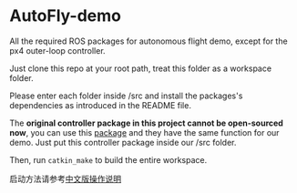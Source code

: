 # AutoFly-demo
All the required ROS packages for autonomous flight demo, except for the px4 outer-loop controller.

Just clone this repo at your root path, treat this folder as a workspace folder.

Please enter each folder inside /src and install the packages's dependencies as introduced in the README file.


The **original controller package in this project cannot be open-sourced now**, you can use this [package](https://github.com/chenhanpolyu/px4Controller-linear) and they have the same function for our demo. Just put this controller package inside our /src folder.

Then, run `catkin_make` to build the entire workspace.

启动方法请参考[中文版操作说明](https://github.com/chenhanpolyu/AutoFly-demo/blob/master/%E6%9C%AA%E7%9F%A5%E5%8A%A8%E6%80%81%E7%8E%AF%E5%A2%83%E8%87%AA%E4%B8%BB%E9%A3%9E%E8%A1%8C%E7%B3%BB%E7%BB%9F%E8%AF%B4%E6%98%8E%E4%B9%A6.docx)
